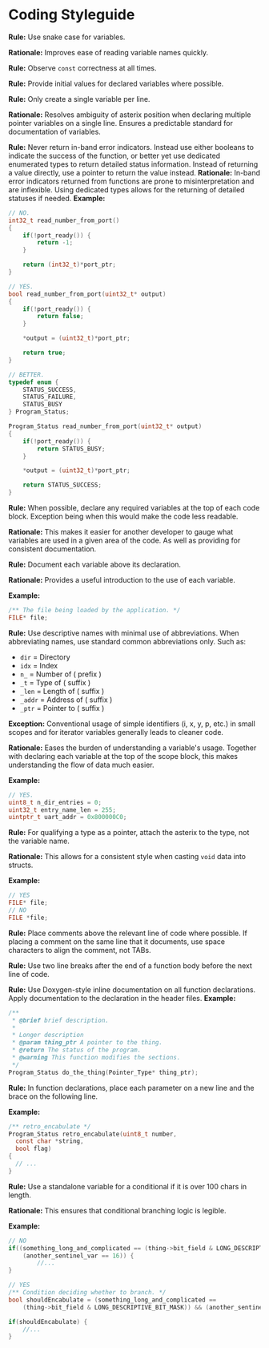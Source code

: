 # Coding Styleguide


**Rule:** Use snake case for variables.

**Rationale:** Improves ease of reading variable names quickly.

**Rule:** Observe `const` correctness at all times.

**Rule:** Provide initial values for declared variables where possible.

**Rule:** Only create a single variable per line.

**Rationale:** Resolves ambiguity of asterix position when declaring multiple pointer variables on a single line. Ensures a predictable standard for documentation of variables.

**Rule:** Never return in-band error indicators. Instead use either booleans to indicate the success of the function, or better yet use dedicated enumerated types to return detailed status information. Instead of returning a value directly, use a pointer to return the value instead.
**Rationale:** In-band error indicators returned from functions are prone to misinterpretation and are inflexible. Using dedicated types allows for the returning of detailed statuses if needed.
**Example:**
```c
// NO.
int32_t read_number_from_port()
{
	if(!port_ready()) {
		return -1;
	}

	return (int32_t)*port_ptr;
}

// YES.
bool read_number_from_port(uint32_t* output)
{
	if(!port_ready()) {
		return false;
	}

	*output = (uint32_t)*port_ptr;

	return true;
}

// BETTER.
typedef enum {
	STATUS_SUCCESS,
	STATUS_FAILURE,
	STATUS_BUSY
} Program_Status;

Program_Status read_number_from_port(uint32_t* output)
{
	if(!port_ready()) {
		return STATUS_BUSY;
	}

	*output = (uint32_t)*port_ptr;

	return STATUS_SUCCESS;
}
```

**Rule:** When possible, declare any required variables at the top of each code block. Exception being when this would make the code less readable.

**Rationale:** This makes it easier for another developer to gauge what variables are used in a given area of the code. As well as providing for consistent documentation.

**Rule:** Document each variable above its declaration.

**Rationale:** Provides a useful introduction to the use of each variable.

**Example:**
```c
/** The file being loaded by the application. */
FILE* file;
```

**Rule:** Use descriptive names with minimal use of abbreviations. When abbreviating names, use standard common abbreviations only. Such as:
- `dir` = Directory
- `idx` = Index
- `n_` = Number of ( prefix )
- `_t` = Type of ( suffix )
- `_len` = Length of ( suffix )
- `_addr` = Address of ( suffix )
- `_ptr` = Pointer to ( suffix )

**Exception:** Conventional usage of simple identifiers (i, x, y, p, etc.) in small scopes and for iterator variables generally leads to cleaner code.

**Rationale:** Eases the burden of understanding a variable's usage. Together with declaring each variable at the top of the scope block, this makes understanding the flow of data much easier.

**Example:**
```c
// YES.
uint8_t n_dir_entries = 0;
uint32_t entry_name_len = 255;
uintptr_t uart_addr = 0x800000C0; 
```

**Rule:** For qualifying a type as a pointer, attach the asterix to the type, not the variable name.

**Rationale:** This allows for a consistent style when casting `void` data into structs.

**Example:**
```c
// YES
FILE* file;
// NO
FILE *file;
```

**Rule:** Place comments above the relevant line of code where possible. If placing a comment on the same line that it documents, use space characters to align the comment, not TABs.

**Rule:** Use two line breaks after the end of a function body before the next line of code.

**Rule:** Use Doxygen-style inline documentation on all function declarations. Apply documentation to the declaration in the header files.
**Example:**
```c
/**
 * @brief brief description.
 *
 * Longer description
 * @param thing_ptr A pointer to the thing.
 * @return The status of the program.
 * @warning This function modifies the sections.
 */
Program_Status do_the_thing(Pointer_Type* thing_ptr);

```

**Rule:** In function declarations, place each parameter on a new line and the brace on the following line.

**Example:**
```c
/** retro_encabulate */
Program_Status retro_encabulate(uint8_t number,
  const char *string,
  bool flag)
{
  // ...
}
```

**Rule:** Use a standalone variable for a conditional if it is over 100 chars in length.

**Rationale:** This ensures that conditional branching logic is legible.

**Example:**
```c
// NO
if((something_long_and_complicated == (thing->bit_field & LONG_DESCRIPTIVE_BIT_MASK)) && 
	(another_sentinel_var == 16)) { 
		//...
}

// YES
/** Condition deciding whether to branch. */
bool shouldEncabulate = (something_long_and_complicated == 
	(thing->bit_field & LONG_DESCRIPTIVE_BIT_MASK)) && (another_sentinel_var == 16);

if(shouldEncabulate) {
	//...
}
```
